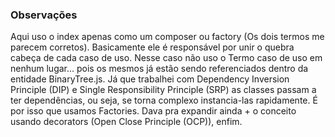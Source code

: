 ### Observações

Aqui uso o index apenas como um composer ou factory (Os dois termos me parecem corretos).
Basicamente ele é responsável por unir o quebra cabeça de cada caso de uso. Nesse caso não uso o Termo caso de uso em nenhum lugar... pois os mesmos já estão sendo referenciados dentro da entidade BinaryTree.js. Já que trabalhei com Dependency Inversion Principle (DIP) e Single Responsibility Principle (SRP) as classes passam a ter dependências, ou seja, se torna complexo instancia-las rapidamente. É por isso que usamos Factories. Dava pra expandir ainda + o conceito usando decorators (Open Close Principle (OCP)), enfim.